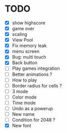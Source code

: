 # TODO
- [x] show highscore
- [x] game over
- [x] scaling
- [x] View Pool
- [x] Fix memory leak
- [x] menu screen
- [x] Bug: multi touch
- [x] Back button
- [ ] Play games integration
- [ ] Better animations ?
- [ ] How to play
- [ ] Border radius for cells ?
- [ ] 3 mode
- [ ] Color mode
- [ ] Time mode
- [ ] Undo as a powerup
- [ ] New name
- [ ] Condition for 2048 ?
- [x] New font
